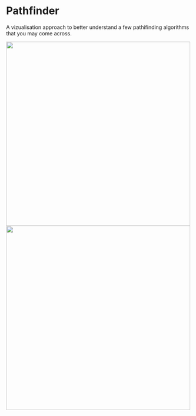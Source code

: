 # Pathfinder
A vizualisation approach to better understand a few pathifinding algorithms that you may come across.

<img src="https://github-production-user-asset-6210df.s3.amazonaws.com/99168099/268783214-a0465d9a-657e-43ac-9cb5-2ffdb6c8fefe.png" width="500" height="500"/><img src="https://github-production-user-asset-6210df.s3.amazonaws.com/99168099/268784361-14061889-eadd-4a20-8dd6-bfced85c870a.png" width="500" height="500"/>
